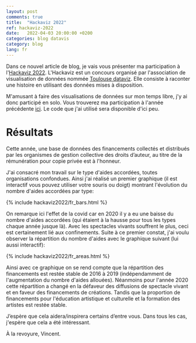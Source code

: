 ```yaml
---
layout: post
comments: true
title:  "Hackaviz 2022"
ref: hackaviz-2022
date:   2022-04-03 20:00:00 +0200
categories: blog datavis
category: blog
lang: fr
---
```


Dans ce nouvel article de blog, je vais vous présenter ma participation à l'[Hackaviz 2022](https://github.com/ToulouseDataViz/Hackaviz2022).
L'Hackaviz est un concours organisé par l'association de visualisation de données nommée [Toulouse dataviz](https://toulouse-dataviz.fr/). Elle consiste à raconter une histoire en utilisant des données mises à disposition.

M'amusant à faire des visualisations de données sur mon temps libre, j'y ai donc participé en solo.
Vous trouverez ma participation à l'année précédente [ici](/blogue/dev/2021/09/19/hackaviz_fr.html).
Le code que j'ai utilisé sera disponible d'ici peu.

# Résultats

Cette année, une base de données des financements collectés et
distribués par les organismes de gestion collective des droits
d’auteur, au titre de la rémunération pour copie privée est à l'honneur.

J'ai consacré mon travail sur le type d'aides accordées, toutes organisations confondues.
Ainsi j'ai réalisé un premier graphique (il est interactif vous pouvez utiliser votre souris ou doigt) montrant l'évolution du nombre d'aides accordées par type:

{% include hackaviz2022/fr_bars.html %}

On remarque ici l'effet de la covid car en 2020 il y a eu une baisse du nombre d'aides accordées (qui étaient à la hausse pour tous les types chaque année jusque là).
Avec les spectacles vivants souffrent le plus, ceci est certainement lié aux confinements.
Suite à ce premier constat, j'ai voulu observer la répartition du nombre d'aides avec le graphique suivant (lui aussi interactif):

{% include hackaviz2022/fr_areas.html %}

Ainsi avec ce graphique on se rend compte que la répartition des financements est restée stable de 2016 à 2019 (indépendamment de l'augmentation du nombre d'aides allouées).
Néanmoins pour l'année 2020 cette répartition a changé en la défaveur des diffusions de spectacle vivant et en faveur des financements de créations. Tandis que la proportion de financements pour l'éducation artistique et culturelle et la formation des artistes est restée stable.


J’espère que cela aidera/inspirera certains d’entre vous.
Dans tous les cas, j'espère que cela a été intéressant.

À la revoyure, Vincent.
